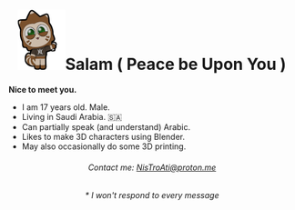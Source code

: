 <h1 align="center"><img src="FeizoyWave.png">Salam ( Peace be Upon You )</h1>
<b>Nice to meet you.</b>
<ul>
    <li>I am 17 years old. Male.</li>
    <li>Living in Saudi Arabia. 🇸🇦</li>
    <li>Can partially speak (and understand) Arabic.</li>
    <li>Likes to make 3D characters using Blender.</li>
    <li>May also occasionally do some 3D printing.</li>
</ul>
<h6 align="center">Contact me: <a href="mailto:NisTroAti@proton.me">NisTroAti@proton.me</a></h6>
<h6 align="center">* I won't respond to every message</h6>
